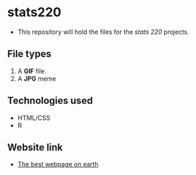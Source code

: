 # stats220

- This repository will hold the files for the *stats 220* projects.

## File types
1. A **GIF** file.
2. A **JPG** meme

## Technologies used
- HTML/CSS
- R
## Website link
- [The best webpage on earth](https://huss535.github.io/stats220)
